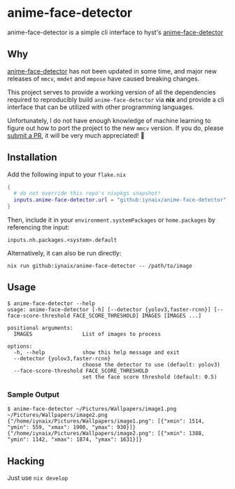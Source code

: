# anime-face-detector

anime-face-detector is a simple cli interface to hyst's [anime-face-detector](https://github.com/hysts/anime-face-detector)

## Why
[anime-face-detector](https://github.com/hysts/anime-face-detector) has not been updated in some time, and major new releases of `mmcv`, `mmdet` and `mmpose` have caused breaking changes.

This project serves to provide a working version of all the dependencies required to reproducibly build `anime-face-detector` via **nix** and provide a cli interface that can be utilized with other programming languages.

Unfortunately, I do not have enough knowledge of machine learning to figure out how to port the project to the new `mmcv` version. If you do, please [submit a PR](https://github.com/hysts/anime-face-detector/pulls), it will be very much appreciated! 🙏

## Installation

Add the following input to your `flake.nix`
```nix
{
  # do not override this repo's nixpkgs snapshot!
  inputs.anime-face-detector.url = "github:iynaix/anime-face-detector";
}
```
Then, include it in your `environment.systemPackages` or `home.packages` by referencing the input:

```
inputs.nh.packages.<system>.default
```

Alternatively, it can also be run directly:

```
nix run github:iynaix/anime-face-detector -- /path/to/image
```

## Usage

```console
$ anime-face-detector --help
usage: anime-face-detector [-h] [--detector {yolov3,faster-rcnn}] [--face-score-threshold FACE_SCORE_THRESHOLD] IMAGES [IMAGES ...]

positional arguments:
  IMAGES                List of images to process

options:
  -h, --help            show this help message and exit
  --detector {yolov3,faster-rcnn}
                        choose the detector to use (default: yolov3)
  --face-score-threshold FACE_SCORE_THRESHOLD
                        set the face score threshold (default: 0.5)
```

### Sample Output
```console
$ anime-face-detector ~/Pictures/Wallpapers/image1.png ~/Pictures/Wallpapers/image2.png
{"/home/iynaix/Pictures/Wallpapers/image1.png": [{"xmin": 1514, "ymin": 559, "xmax": 1900, "ymax": 930}]}
{"/home/iynaix/Pictures/Wallpapers/image2.png": [{"xmin": 1388, "ymin": 1142, "xmax": 1874, "ymax": 1631}]}
```

## Hacking
Just use `nix develop`